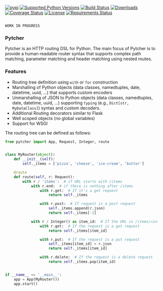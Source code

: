 [![pypi](http://img.shields.io/pypi/v/pytcher.png)](https://pypi.python.org/pypi/pytcher)
[![Supported Python Versions](https://img.shields.io/pypi/pyversions/Pytcher.svg)](https://pypi.python.org/pypi/pytcher/)
[![Build Status](https://travis-ci.org/chimpler/pytcher.svg)](https://travis-ci.org/chimpler/pytcher)
[![Downloads](https://img.shields.io/pypi/dm/pytcher.svg)](https://pypistats.org/packages/pytcher)
[![Coverage Status](https://coveralls.io/repos/github/chimpler/pytcher/badge.svg?branch=master)](https://coveralls.io/github/chimpler/pytcher?branch=master)
[![License](https://img.shields.io/pypi/l/Pyhocon.svg)](https://pypi.python.org/pypi/pyhocon/)
[![Requirements Status](https://requires.io/github/chimpler/pytcher/requirements.svg?branch=master)](https://requires.io/github/chimpler/pytcher/requirements/?branch=master)

```

WORK IN PROGRESS

```

### Pytcher

Pytcher is an HTTP routing DSL for Python. The main focus of Pytcher is to provide a human readable router syntax that supports complex path matching, parameter matching and header matching using nested routes.

### Features
* Routing tree definition using `with` or `for` construction
* Marshalling of Python objects (data classes, namedtuples, date, datetime, uuid, ...) that supports custom encoders
* Unmarshalling of JSON to Python objects (data classes, namedtuples, date, datetime, uuid, ...) supporting `typing` (e.g., `Dict[str, MyDataClass]`) syntax and custom decoders. 
* Additional Routing decorators similar to Flask
* Well scoped objects (no global variables)
* Support for WSGI

The routing tree can be defined as follows:
```python
from pytcher import App, Request, Integer, route


class MyRouter(object):
    def __init__(self):
        self._items = ['pizza', 'cheese', 'ice-cream', 'butter']

    @route
    def route(self, r: Request):
        with r / 'items':  # if URL starts with /items
            with r.end:  # if there is nothing after /items
                with r.get:  # If it's a get request
                    return self._items

                with r.post:  # If request is a post request
                    self._items.append(r.json)
                    return self._items[-1]

            with r / Integer() as item_id:  # If the URL is /items/<integer> then bind item_id to the integer
                with r.get:  # If the request is a get request
                    return self._items[item_id]

                with r.put:  # If the request is a put request
                    self._items[item_id] = r.json
                    return self._items[item_id]

                with r.delete:  # If the request is a delete request
                    return self._items.pop(item_id)


if __name__ == '__main__':
    app = App(MyRouter())
    app.start()
```

